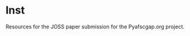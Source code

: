 Inst
================================================================================
Resources for the JOSS paper submission for the Pyafscgap.org project.
